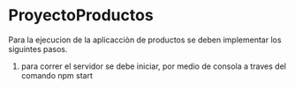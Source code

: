 # ProyectoProductos

Para la ejecucion de la aplicacciòn de productos se deben implementar los siguintes pasos.

1. para correr el servidor se debe iniciar, por medio de consola a traves del comando npm start
